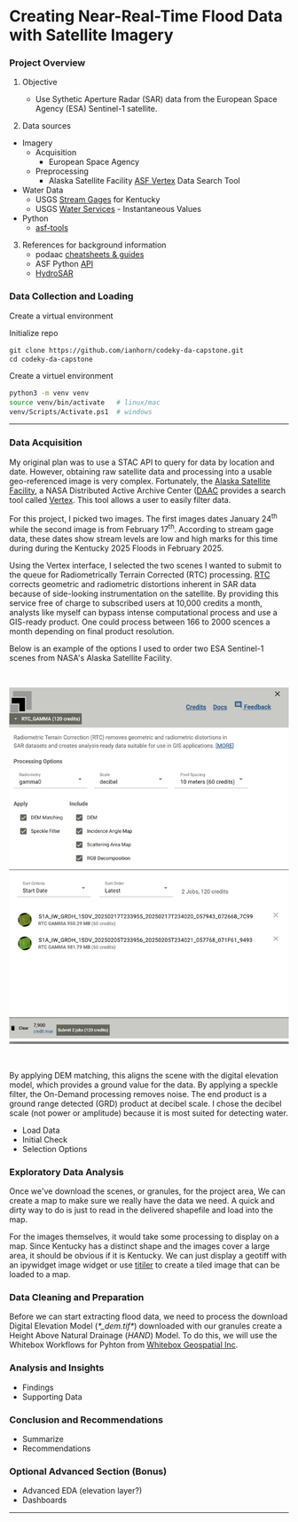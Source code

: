 # Creating Near-Real-Time Flood Data with Satellite Imagery

### Project Overview

1. Objective
    - Use Sythetic Aperture Radar (SAR) data from the European Space Agency (ESA) Sentinel-1 satellite.

2. Data sources
 - Imagery
    - Acquisition
        - European Space Agency
    - Preprocessing
        - Alaska Satellite Facility [ASF Vertex](https://search.asf.alaska.edu/#/?maxResults=250) Data Search Tool
 - Water Data
    - USGS [Stream Gages](https://opengisdata.ky.gov/maps/44a956e2d58a48cfb2e01b0c127acdec/explore?location=37.827060%2C-85.702407%2C7.15) for Kentucky
    - USGS [Water Services](https://waterservices.usgs.gov/) - Instantaneous Values
 - Python
    - [asf-tools](https://github.com/ASFHyP3/asf-tools/)

  

3. References for background information
    - podaac [cheatsheets & guides](https://podaac.github.io/tutorials/quarto_text/cheatsheet.html#workflow-cheatsheet-terminology)
    - ASF Python [API](https://hyp3-docs.asf.alaska.edu/tools/asf_tools_api/)
    - [HydroSAR](https://github.com/HydroSAR/HydroSAR/tree/develop)


### Data Collection and Loading

Create a virtual environment

Initialize repo
```git
git clone https://github.com/ianhorn/codeky-da-capstone.git 
cd codeky-da-capstone
```

Create a virtuel environment
```bash
python3 -m venv venv
source venv/bin/activate   # linux/mac
venv/Scripts/Activate.ps1  # windows
```
---
### Data Acquisition

My original plan was to use a STAC API to query for data by location and date.  However, obtaining raw satellite data and processing into a usable geo-referenced image is very complex.  Fortunately, the [Alaska Satellite Facility](https://asf.alaska.edu/), a NASA Distributed Active Archive Center ([DAAC](https://asf.alaska.edu/asfsardaac/) provides a search tool called [Vertex](https://search.asf.alaska.edu/#/?maxResults=250).  This tool allows a user to easily filter data.

For this project, I picked two images.  The first images dates January 24<sup>th</sup> while the second image is from February 17<sup>th</sup>.  According to stream gage data, these dates show stream levels are low and high marks for this time during during the Kentucky 2025 Floods in February 2025.

Using the Vertex interface, I selected the two scenes I wanted to submit to the queue for Radiometrically Terrain Corrected (RTC) processing.  [RTC](https://hyp3-docs.asf.alaska.edu/guides/rtc_product_guide/) corrects geometric and radiometric distortions inherent in SAR data because of side-looking instrumentation on the satellite.  By providing this service free of charge to subscribed users at 10,000 credits a month, analysts like myself can bypass intense computational process and use a GIS-ready product.  One could process between 166 to 2000 scences a month depending on final product resolution.

Below is an example of the options I used to order two ESA Sentinel-1 scenes from NASA's Alaska Satellite Facility.

<br>
<p align="center">
  <img src="media/vertex_queue.jpg" alt="Vertex On Demand" width="550"/>
</p><br>

By applying DEM matching, this aligns the scene with the digital elevation model, which provides a ground value for the data.  By applying a speckle filter, the On-Demand processing removes noise.  The end product is a ground range detected (GRD) product at decibel scale.  I chose the decibel scale (not power or amplitude) because it is most suited for detecting water.  

 - Load Data
 - Initial Check
 - Selection Options

### Exploratory Data Analysis

Once we've download the scenes, or granules, for the project area,  We can create a map to make sure we really have the data we need.  A quick and dirty way to do is just to read in the delivered shapefile and load into the map.

For the images themselves, it would take some processing to display on a map.  Since Kentucky has a distinct shape and the images cover a large area, it should be obvious if it is Kentucky.  We can just display a geotiff with an ipywidget image widget or use [titiler](https://developmentseed.org/titiler) to create a tiled image that can be loaded to a map.  

### Data Cleaning and Preparation

Before we can start extracting flood data, we need to process the download Digital Elevation Model (*\*_dem.tif\**) downloaded with our granules create a Height Above Natural Drainage (*HAND*) Model.  To do this, we will use the Whitebox Workflows for Pyhton from [Whitebox Geospatial Inc](https://www.whiteboxgeo.com/).








### Analysis and Insights

 - Findings
 - Supporting Data

### Conclusion and Recommendations

 - Summarize
 - Recommendations

### Optional Advanced Section (Bonus)

 - Advanced EDA (elevation layer?)
 - Dashboards

---

